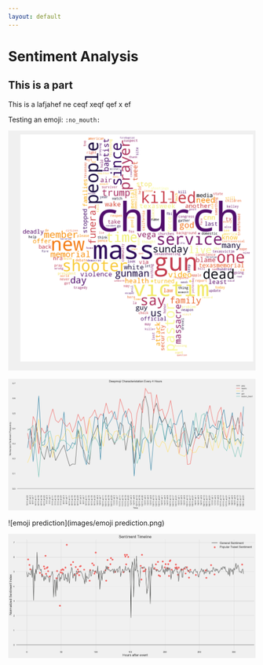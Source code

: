 ```yaml
---
layout: default
---
```


# Sentiment Analysis

## This is a part

This is a lafjahef ne ceqf xeqf qef x ef

Testing an emoji: `:no_mouth:`





![emoji prediction](images/word_cloud.png)

![over_time](images/emoji_over_time.png)



![emoji prediction](images/emoji prediction.png)

![over_time](images/over_time.png)